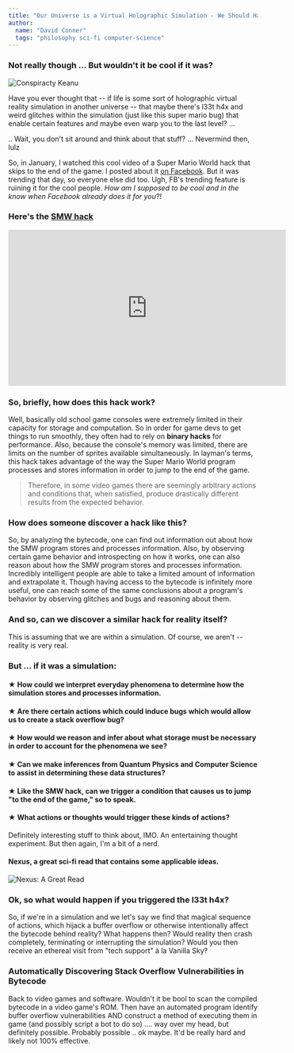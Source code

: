 ```yaml
---
title: "Our Universe is a Virtual Holographic Simulation - We Should Hack It"
author:
  name: "David Conner"
  tags: "philosophy sci-fi computer-science"
---
```


### Not really though ... But wouldn't it be cool if it was?

![Conspiracty Keanu](/img/posts/2015-03-07-our-universe-is-a-virtual-holographic-simulation-and-we-should-hack-it/keanu-simulation.jpg)

Have you ever thought that -- if life is some sort of holographic virtual reality simulation in another universe -- that maybe there's l33t h4x and weird glitches within the simulation (just like this super mario bug) that enable certain features and maybe even warp you to the last level? ...

.. Wait, you don't sit around and think about that stuff? ... Nevermind then, lulz

So, in January, I watched this cool video of a Super Mario World hack that skips to the end of the game.  I posted about it [on Facebook](https://www.facebook.com/dconner.pro/posts/10200149490776664).  But it was trending that day, so everyone else did too.  Ugh, FB's trending feature is ruining it for the cool people.  *How am I supposed to be cool and in the know when Facebook already does it for you?!*

### Here's the [SMW hack](http://kotaku.com/near-impossible-super-mario-world-glitch-executed-for-t-1681109239)

<iframe width="560" height="315" src="https://www.youtube.com/embed/14wqBA5Q1yc" frameborder="0" allowfullscreen></iframe>

### So, briefly, how does this hack work?

Well, basically old school game consoles were extremely limited in their capacity for storage and computation.  So in order for game devs to get things to run smoothly, they often had to rely on **binary hacks** for performance.  Also, because the console's memory was limited, there are limits on the number of sprites available simultaneously.  In layman's terms, this hack takes advantage of the way the Super Mario World program processes and stores information in order to jump to the end of the game. 

> Therefore, in some video games there are seemingly arbitrary actions and conditions that, when satisfied, produce drastically different results from the expected behavior.

### How does someone discover a hack like this?

So, by analyzing the bytecode, one can find out information out about how the SMW program stores and processes information.  Also, by observing certain game behavior and introspecting on how it works, one can also reason about how the SMW program stores and processes information.  Incredibly intelligent people are able to take a limited amount of information and extrapolate it.  Though having access to the bytecode is infinitely more useful, one can reach some of the same conclusions about a program's behavior by observing glitches and bugs and reasoning about them.

### And so, can we discover a similar hack for reality itself?

This is assuming that we are within a simulation.  Of course, we aren't -- reality is very real. 

### But ... if it was a simulation: 

#### &#x2605; How could we interpret everyday phenomena to determine how the simulation stores and processes information.
#### &#x2605; Are there certain actions which could induce bugs which would allow us to create a stack overflow bug?
#### &#x2605; How would we reason and infer about what storage must be necessary in order to account for the phenomena we see?
#### &#x2605; Can we make inferences from Quantum Physics and Computer Science to assist in determining these data structures?
#### &#x2605; Like the SMW hack, can we trigger a condition that causes us to jump "to the end of the game," so to speak.
#### &#x2605; What actions or thoughts would trigger these kinds of actions?

Definitely interesting stuff to think about, IMO.  An entertaining thought experiment. But then again, I'm a bit of a nerd.

#### Nexus, a great sci-fi read that contains some applicable ideas. 

![Nexus: A Great Read](/img/posts/2015-03-07-our-universe-is-a-virtual-holographic-simulation-and-we-should-hack-it/nexus-book.jpg)

### Ok, so what would happen if you triggered the l33t h4x?

So, if we're in a simulation and we let's say we find that magical sequence of actions, which hijack a buffer overflow or otherwise intentionally affect the bytecode behind reality? What happens then?  Would reality then crash completely, terminating or interrupting the simulation? Would you then receive an ethereal visit from "tech support" à la Vanilla Sky?

### Automatically Discovering Stack Overflow Vulnerabilities in Bytecode

Back to video games and software.  Wouldn't it be bool to scan the compiled bytecode in a video game's ROM.  Then have an automated program identify buffer overflow vulnerabilities AND construct a method of executing them in game (and possibly script a bot to do so) .... way over my head, but definitely possible.  Probably possible .. ok maybe.  It'd be really hard and likely not 100% effective.
